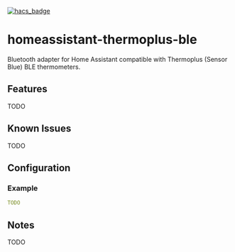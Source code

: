 [![hacs_badge](https://img.shields.io/badge/HACS-Custom-orange.svg)](https://github.com/custom-components/hacs)

# homeassistant-thermoplus-ble
Bluetooth adapter for Home Assistant compatible with Thermoplus (Sensor Blue) BLE thermometers.

## Features

TODO

## Known Issues

TODO

## Configuration

### Example

```yaml
TODO
```

## Notes

TODO
